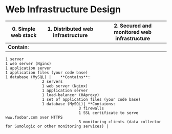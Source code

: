 # Web Infrastructure Design

| 0. Simple web stack | 1. Distributed web infrastructure | 2. Secured and monitored web infrastructure |
| ------------------- | --------------------------------- | ------------------------------------------- |
| **Contain**:
	1 server
	1 web server (Nginx)
	1 application server
	1 application files (your code base)
	1 database (MySQL) | 	**Contains**:
					2 servers
					1 web server (Nginx)
					1 application server
					1 load-balancer (HAproxy)
					1 set of application files (your code base)
					1 database (MySQL)| **Contaions:
									3 firewalls
									1 SSL certificate to serve www.foobar.com over HTTPS
									3 monitoring clients (data collector for Sumologic or other monitoring services) |
